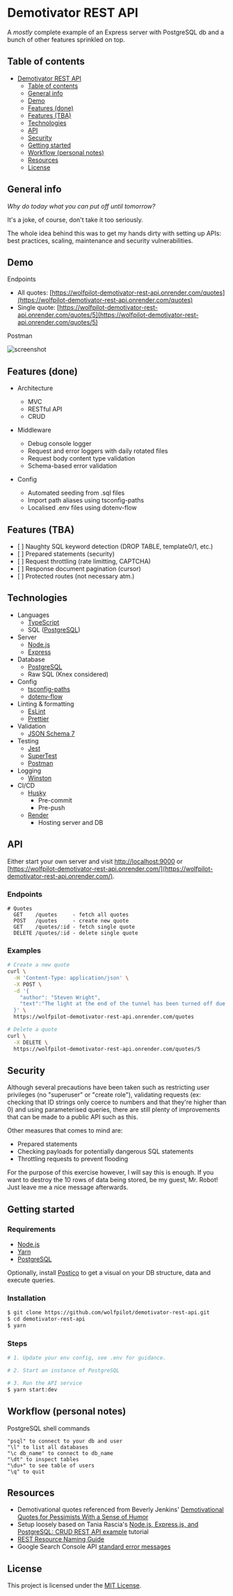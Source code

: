 # Demotivator REST API

A _mostly_ complete example of an Express server with PostgreSQL db and a bunch of other features sprinkled on top.

## Table of contents

- [Demotivator REST API](#demotivator-rest-api)
  - [Table of contents](#table-of-contents)
  - [General info](#general-info)
  - [Demo](#demo)
  - [Features (done)](#features-done)
  - [Features (TBA)](#features-tba)
  - [Technologies](#technologies)
  - [API](#api)
  - [Security](#security)
  - [Getting started](#getting-started)
  - [Workflow (personal notes)](#workflow-personal-notes)
  - [Resources](#resources)
  - [License](#license)

## General info

_Why do today what you can put off until tomorrow?_

It's a joke, of course, don't take it too seriously.

The whole idea behind this was to get my hands dirty with setting up APIs: best practices, scaling, maintenance and security vulnerabilities.

## Demo

Endpoints

- All quotes: [https://wolfpilot-demotivator-rest-api.onrender.com/quotes](https://wolfpilot-demotivator-rest-api.onrender.com/quotes)
- Single quote: [https://wolfpilot-demotivator-rest-api.onrender.com/quotes/5](https://wolfpilot-demotivator-rest-api.onrender.com/quotes/5)

Postman

![screenshot](./docs/images/postman-screenshot.png)

## Features (done)

- Architecture

  - MVC
  - RESTful API
  - CRUD

- Middleware

  - Debug console logger
  - Request and error loggers with daily rotated files
  - Request body content type validation
  - Schema-based error validation

- Config

  - Automated seeding from .sql files
  - Import path aliases using tsconfig-paths
  - Localised .env files using dotenv-flow

## Features (TBA)

- \[ ] Naughty SQL keyword detection (DROP TABLE, template0/1, etc.)
- \[ ] Prepared statements (security)
- \[ ] Request throttling (rate limitting, CAPTCHA)
- \[ ] Response document pagination (cursor)
- \[ ] Protected routes (not necessary atm.)

## Technologies

- Languages
  - [TypeScript](https://www.typescriptlang.org/)
  - SQL ([PostgreSQL](https://www.postgresql.org/docs/9.2/sql-syntax.html))
- Server
  - [Node.js](https://nodejs.org/)
  - [Express](https://expressjs.com/)
- Database
  - [PostgreSQL](https://www.postgresql.org/)
  - Raw SQL (Knex considered)
- Config
  - [tsconfig-paths](https://www.npmjs.com/package/tsconfig-paths)
  - [dotenv-flow](https://www.npmjs.com/package/dotenv-flow)
- Linting & formatting
  - [EsLint](https://eslint.org/)
  - [Prettier](https://prettier.io/)
- Validation
  - [JSON Schema 7](https://json-schema.org/understanding-json-schema/)
- Testing
  - [Jest](https://jestjs.io/)
  - [SuperTest](https://www.npmjs.com/package/supertest)
  - [Postman](https://www.postman.com/)
- Logging
  - [Winston](https://www.npmjs.com/package/winston)
- CI/CD
  - [Husky](https://www.npmjs.com/package/husky)
    - Pre-commit
    - Pre-push
  - [Render](https://www.render.com/)
    - Hosting server and DB

## API

Either start your own server and visit [http://localhost:9000](http://localhost:9000) or [https://wolfpilot-demotivator-rest-api.onrender.com/](https://wolfpilot-demotivator-rest-api.onrender.com/).

### Endpoints

```
# Quotes
  GET    /quotes     - fetch all quotes
  POST   /quotes     - create new quote
  GET    /quotes/:id - fetch single quote
  DELETE /quotes/:id - delete single quote
```

### Examples

```bash
# Create a new quote
curl \
  -H 'Content-Type: application/json' \
  -X POST \
  -d '{
    "author": "Steven Wright",
    "text":"The light at the end of the tunnel has been turned off due to budget cuts."
  }' \
  https://wolfpilot-demotivator-rest-api.onrender.com/quotes

# Delete a quote
curl \
  -X DELETE \
  https://wolfpilot-demotivator-rest-api.onrender.com/quotes/5
```

## Security

Although several precautions have been taken such as restricting user privileges (no "superuser" or "create role"), validating requests (ex: checking that ID strings only coerce to numbers and that they're higher than 0) and using parameterised queries, there are still plenty of improvements that can be made to a public API such as this.

Other measures that comes to mind are:

- Prepared statements
- Checking payloads for potentially dangerous SQL statements
- Throttling requests to prevent flooding

For the purpose of this exercise however, I will say this is enough. If you want to destroy the 10 rows of data being stored, be my guest, Mr. Robot! Just leave me a nice message afterwards.

## Getting started

### Requirements

- [Node.js](https://nodejs.org/en/)
- [Yarn](https://yarnpkg.com/)
- [PostgreSQL](https://www.postgresql.org/)

Optionally, install [Postico](https://eggerapps.at/postico/) to get a visual on your DB structure, data and execute queries.

### Installation

```bash
$ git clone https://github.com/wolfpilot/demotivator-rest-api.git
$ cd demotivator-rest-api
$ yarn
```

### Steps

```bash
# 1. Update your env config, see .env for guidance.

# 2. Start an instance of PostgreSQL

# 3. Run the API service
$ yarn start:dev
```

## Workflow (personal notes)

PostgreSQL shell commands

```shell
"psql" to connect to your db and user
"\l" to list all databases
"\c db_name" to connect to db_name
"\dt" to inspect tables
"\du+" to see table of users
"\q" to quit
```

## Resources

- Demotivational quotes referenced from Beverly Jenkins' [Demotivational Quotes for Pessimists With a Sense of Humor](https://www.liveabout.com/demotivational-quotes-4685738)
- Setup loosely based on Tania Rascia's [Node.js, Express.js, and PostgreSQL: CRUD REST API example](https://blog.logrocket.com/nodejs-expressjs-postgresql-crud-rest-api-example) tutorial
- [REST Resource Naming Guide](https://restfulapi.net/resource-naming/)
- Google Search Console API [standard error messages](https://developers.google.com/webmaster-tools/search-console-api-original/v3/errors)

## License

This project is licensed under the [MIT License](LICENSE).
